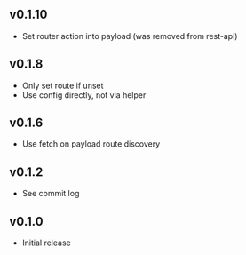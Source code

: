 ## v0.1.10
* Set router action into payload (was removed from rest-api)

## v0.1.8
* Only set route if unset
* Use config directly, not via helper

## v0.1.6
* Use fetch on payload route discovery

## v0.1.2
* See commit log

## v0.1.0
* Initial release
